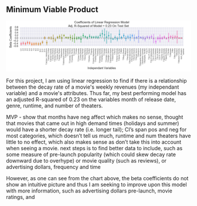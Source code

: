 ## Minimum Viable Product ##

![Coeff Plot](https://raw.githubusercontent.com/applebym/project2_movie/master/img/mvp_coefplot.png)

For this project, I am using linear regression to find if there is a relationship between the decay rate of a movie's weekly revenues (my independant variable) and a movie's attributes. Thus far, my best performing model has an adjusted R-squared of 0.23 on the variables month of release date, genre, runtime, and number of theaters. 

MVP - show that months have neg affect which makes no sense, thought that movies that came out in high demand times (holidays and summer) would have a shorter decay rate (i.e. longer tail); CI’s span pos and neg for most categories, which doesn’t tell us much, runtime and num theaters have little to no effect, which also makes sense as don’t take this into account when seeing a movie. next steps is to find better data to include, such as some measure of pre-launch popularity (which could skew decay rate downward due to overhype) or movie quality (such as reviews), or advertising dollars, frequency and time

However, as one can see from the chart above, the beta coefficients do not show an intuitive picture and thus I am seeking to improve upon this model with more information, such as advertising dollars pre-launch, movie ratings, and 
